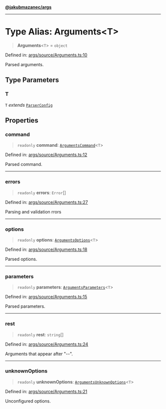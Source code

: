 [**@jakubmazanec/args**](../README.md)

---

# Type Alias: Arguments\<T\>

> **Arguments**\<`T`\> = `object`

Defined in:
[args/source/Arguments.ts:10](https://github.com/jakubmazanec/tools/blob/5907d31a071e860d7db8b8a00f698d18fe23e18a/packages/args/source/Arguments.ts#L10)

Parsed arguments.

## Type Parameters

### T

`T` _extends_ [`ParserConfig`](ParserConfig.md)

## Properties

### command

> `readonly` **command**: [`ArgumentsCommand`](ArgumentsCommand.md)\<`T`\>

Defined in:
[args/source/Arguments.ts:12](https://github.com/jakubmazanec/tools/blob/5907d31a071e860d7db8b8a00f698d18fe23e18a/packages/args/source/Arguments.ts#L12)

Parsed command.

---

### errors

> `readonly` **errors**: `Error`[]

Defined in:
[args/source/Arguments.ts:27](https://github.com/jakubmazanec/tools/blob/5907d31a071e860d7db8b8a00f698d18fe23e18a/packages/args/source/Arguments.ts#L27)

Parsing and validation rrors

---

### options

> `readonly` **options**: [`ArgumentsOptions`](ArgumentsOptions.md)\<`T`\>

Defined in:
[args/source/Arguments.ts:18](https://github.com/jakubmazanec/tools/blob/5907d31a071e860d7db8b8a00f698d18fe23e18a/packages/args/source/Arguments.ts#L18)

Parsed options.

---

### parameters

> `readonly` **parameters**: [`ArgumentsParameters`](ArgumentsParameters.md)\<`T`\>

Defined in:
[args/source/Arguments.ts:15](https://github.com/jakubmazanec/tools/blob/5907d31a071e860d7db8b8a00f698d18fe23e18a/packages/args/source/Arguments.ts#L15)

Parsed parameters.

---

### rest

> `readonly` **rest**: `string`[]

Defined in:
[args/source/Arguments.ts:24](https://github.com/jakubmazanec/tools/blob/5907d31a071e860d7db8b8a00f698d18fe23e18a/packages/args/source/Arguments.ts#L24)

Arguments that appear after "--".

---

### unknownOptions

> `readonly` **unknownOptions**: [`ArgumentsUnknownOptions`](ArgumentsUnknownOptions.md)\<`T`\>

Defined in:
[args/source/Arguments.ts:21](https://github.com/jakubmazanec/tools/blob/5907d31a071e860d7db8b8a00f698d18fe23e18a/packages/args/source/Arguments.ts#L21)

Unconfigured options.
